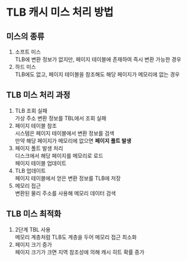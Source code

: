 # TLB 캐시 미스 처리 방법

## 미스의 종류

1. 소프트 미스\
		TLB에 변환 정보가 없지만, 페이지 테이블에 존재하여 즉시 변환 가능한 경우
2. 하드 미스\
		TLB에도 없고, 페이지 테이블을 참조해도 해당 페이지가 메모리에 없는 경우

## TLB 미스 처리 과정

1. TLB 조회 실패\
		가상 주소 변환 정보를 TBL에서 조회 실패
2. 페이지 테이블 참조\
		시스템은 페이지 테이블에서 변환 정보를 검색\
		만약 해당 페이지가 메모리에 없으면 **페이지 폴트 발생**
3. 페이지 폴트 발생 처리\
		디스크에서 해당 페이지를 메모리로 로드\
		페이지 테이블 업데이트
4. TLB 업데이트\
		페이지 테이블에서 얻은 변환 정보를 TLB에 저장
5. 메모리 접근\
		변환된 물리 주소를 사용해 메모리 데이터 검색

## TLB 미스 최적화

1. 2단계 TBL 사용\
		메모리 계층처럼 TLB도 계층을 두어 메모리 접근 최소화
2. 페이지 크기 증가\
		페이지 크기가 크면 지역 참조성에 의해 캐시 히트 확률 증가